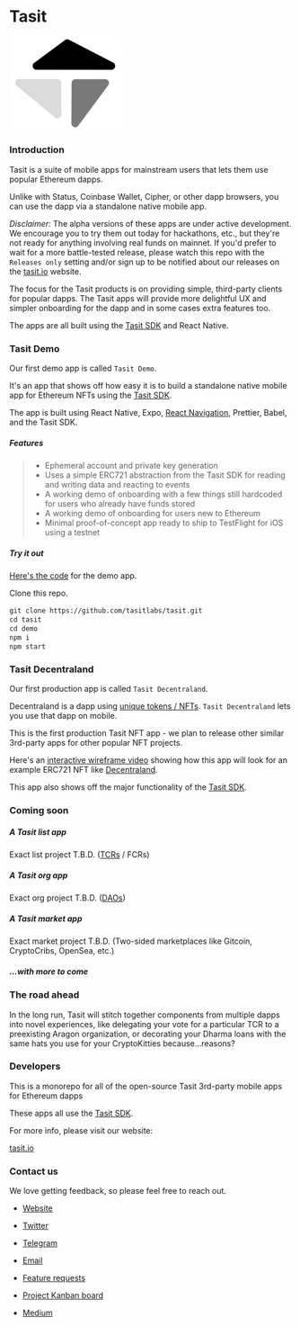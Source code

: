 # Tasit

<div align="left">
  <img src="/images/TasitLogoGrayscale.png" width="200" />
</div>

### Introduction

Tasit is a suite of mobile apps for mainstream users that lets them use popular Ethereum dapps.

Unlike with Status, Coinbase Wallet, Cipher, or other dapp browsers, you can use the dapp via a standalone native mobile app.

_Disclaimer:_ The alpha versions of these apps are under active development. We encourage you to try them out today for hackathons, etc., but they're not ready for anything involving real funds on mainnet. If you'd prefer to wait for a more battle-tested release, please watch this repo with the `Releases only` setting and/or sign up to be notified about our releases on the [tasit.io](https://tasit.io) website.

The focus for the Tasit products is on providing simple, third-party clients for popular dapps. The Tasit apps will provide more delightful UX and simpler onboarding for the dapp and in some cases extra features too.

The apps are all built using the [Tasit SDK](https://github.com/tasitlabs/tasitsdk) and React Native.

### Tasit Demo

Our first demo app is called `Tasit Demo`.

It's an app that shows off how easy it is to build a standalone native mobile app for Ethereum NFTs using the [Tasit SDK](https://github.com/tasitlabs/TasitSDK).

The app is built using React Native, Expo, [React Navigation](https://reactnavigation.org/), Prettier, Babel, and the Tasit SDK.

##### Features

> - Ephemeral account and private key generation
> - Uses a simple ERC721 abstraction from the Tasit SDK for reading and writing data and reacting to events
> - A working demo of onboarding with a few things still hardcoded for users who already have funds stored
> - A working demo of onboarding for users new to Ethereum
> - Minimal proof-of-concept app ready to ship to TestFlight for iOS using a testnet

##### Try it out

[Here's the code](./demo) for the demo app.

Clone this repo.

```
git clone https://github.com/tasitlabs/tasit.git
cd tasit
cd demo
npm i
npm start
```

### Tasit Decentraland

Our first production app is called `Tasit Decentraland`.

Decentraland is a dapp using [unique tokens / NFTs](http://erc721.org/). `Tasit Decentraland` lets you use that dapp on mobile.

This is the first production Tasit NFT app - we plan to release other similar 3rd-party apps for other popular NFT projects.

Here's an [interactive wireframe video](https://youtu.be/iJQtDPQrRsE) showing how this app will look for an example ERC721 NFT like [Decentraland](https://decentraland.org/).

This app also shows off the major functionality of the [Tasit SDK](https://github.com/tasitlabs/TasitSDK).

### Coming soon

##### A Tasit list app

Exact list project T.B.D.
([TCRs](https://medium.com/@simondlr/city-walls-bo-taoshi-exploring-the-power-of-token-curated-registries-588f208c17d5) / FCRs)

##### A Tasit org app

Exact org project T.B.D.
([DAOs](https://blog.aragon.org/bringing-daos-back-aragon-monthly-92756cb65639/))

##### A Tasit market app

Exact market project T.B.D.
(Two-sided marketplaces like Gitcoin, CryptoCribs, OpenSea, etc.)

##### ...with more to come

### The road ahead

In the long run, Tasit will stitch together components from multiple dapps into novel experiences, like delegating your vote for a particular TCR to a preexisting Aragon organization, or decorating your Dharma loans with the same hats you use for your CryptoKitties because...reasons?

### Developers

This is a monorepo for all of the open-source Tasit 3rd-party mobile apps for Ethereum dapps

These apps all use the [Tasit SDK](https://github.com/tasitlabs/TasitSDK).

For more info, please visit our website:

[tasit.io](https://tasit.io/)

### Contact us

We love getting feedback, so please feel free to reach out.

- [Website](https://tasit.io/)

- [Twitter](https://twitter.com/tasitlabs)

- [Telegram](https://t.me/tasitlabs)

- [Email](mailto:founders@tasit.io)

- [Feature requests](https://tasit.canny.io/feature-requests)

- [Project Kanban board](https://github.com/orgs/tasitlabs/projects/1)

- [Medium](https://medium.com/tasit)
